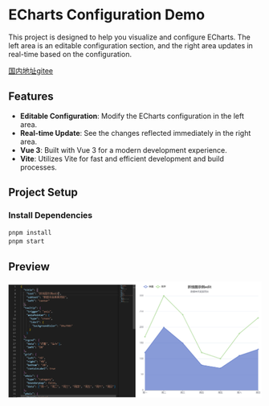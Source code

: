 # ECharts Configuration Demo

This project is designed to help you visualize and configure ECharts. The left area is an editable configuration section, and the right area updates in real-time based on the configuration.

[国内地址gitee](https://gitee.com/felikschen/echarts-config)

## Features

- **Editable Configuration**: Modify the ECharts configuration in the left area.
- **Real-time Update**: See the changes reflected immediately in the right area.
- **Vue 3**: Built with Vue 3 for a modern development experience.
- **Vite**: Utilizes Vite for fast and efficient development and build processes.

## Project Setup

### Install Dependencies

```sh
pnpm install
pnpm start
```

## Preview
![demo](src/assets/readme/img1.png)